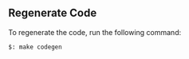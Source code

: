 ## Regenerate Code

To regenerate the code, run the following command:

```bash
$: make codegen
```
